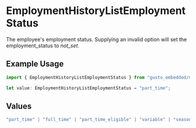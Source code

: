 # EmploymentHistoryListEmploymentStatus

The employee's employment status. Supplying an invalid option will set the employment_status to *not_set*.

## Example Usage

```typescript
import { EmploymentHistoryListEmploymentStatus } from "gusto_embedded/models/components";

let value: EmploymentHistoryListEmploymentStatus = "part_time";
```

## Values

```typescript
"part_time" | "full_time" | "part_time_eligible" | "variable" | "seasonal" | "not_set"
```
